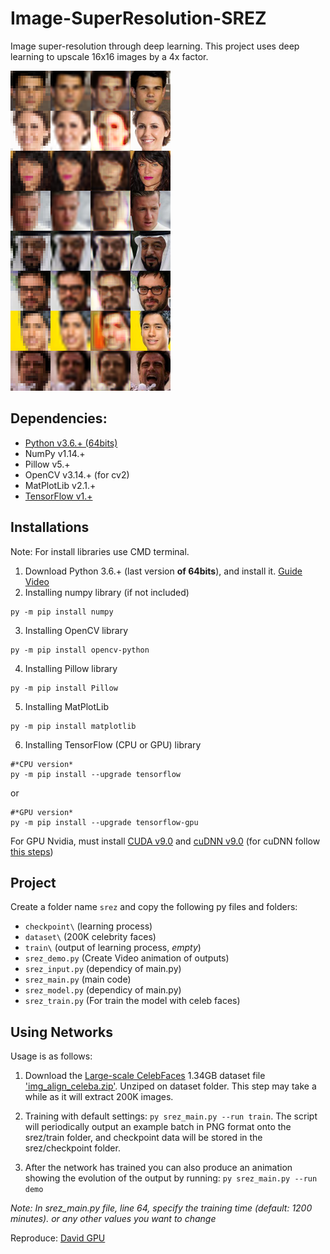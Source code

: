# Image-SuperResolution-SREZ


Image super-resolution through deep learning. This project uses deep learning to upscale 16x16 images by a 4x factor.

![training result](/srez/srez_sample_output2.png)

## Dependencies:

- [Python v3.6.+ (64bits)](https://www.python.org/downloads/)
- NumPy v1.14.+
- Pillow v5.+
- OpenCV v3.14.+ (for cv2)
- MatPlotLib v2.1.+
- [TensorFlow v1.+](https://www.tensorflow.org/install/install_windows)

## Installations

Note: For install libraries use CMD terminal.

1. Download Python 3.6.+ (last version **of 64bits**), and install it. [Guide Video](https://www.youtube.com/watch?v=gSjL3K8C8Ao)
2. Installing numpy library (if not included)
```
py -m pip install numpy
```
3. Installing OpenCV library
```
py -m pip install opencv-python
```
4. Installing Pillow library
```
py -m pip install Pillow
```
5. Installing MatPlotLib
```
py -m pip install matplotlib
```
6. Installing TensorFlow (CPU or GPU) library
```
#*CPU version*
py -m pip install --upgrade tensorflow
```
or 
```
#*GPU version*
py -m pip install --upgrade tensorflow-gpu
```
For GPU Nvidia, must install [CUDA v9.0](https://developer.nvidia.com/cuda-90-download-archive?target_os=Windows&target_arch=x86_64&target_version=10&target_type=exelocal) and [cuDNN v9.0](https://developer.nvidia.com/compute/machine-learning/cudnn/secure/v7.0.5/prod/9.0_20171129/cudnn-9.0-windows10-x64-v7) (for cuDNN follow [this steps](http://docs.nvidia.com/deeplearning/sdk/cudnn-install/index.html#install-windows))



## Project

Create a folder name `srez` and copy the following py files and folders:
- `checkpoint\` (learning process)
- `dataset\` (200K celebrity faces)
- `train\` (output of learning process, _empty_)
- `srez_demo.py` (Create Video animation of outputs)
- `srez_input.py` (dependicy of main.py)
- `srez_main.py` (main code)
- `srez_model.py` (dependicy of main.py)
- `srez_train.py` (For train the model with celeb faces)


## Using Networks

Usage is as follows:

1. Download the [Large-scale CelebFaces](http://mmlab.ie.cuhk.edu.hk/projects/CelebA.html) 1.34GB dataset file ['img_align_celeba.zip'](https://www.dropbox.com/sh/8oqt9vytwxb3s4r/AADSNUu0bseoCKuxuI5ZeTl1a/Img?dl=0). Unziped on dataset folder. This step may take a while as it will extract 200K images.

2. Training with default settings: `py srez_main.py --run train`. The script will periodically output an example batch in PNG format onto the srez/train folder, and checkpoint data will be stored in the srez/checkpoint folder.

3. After the network has trained you can also produce an animation showing the evolution of the output by running: `py srez_main.py --run demo`

_Note: In srez_main.py file, line 64, specify the training time (default: 1200 minutes). or any other values you want to change_

Reproduce: [David GPU](https://github.com/david-gpu/srez)
